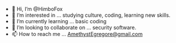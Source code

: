 - 👋 Hi, I’m @HimboFox
- 👀 I’m interested in ... studying culture, coding, learning new skills.
- 🌱 I’m currently learning ... basic coding
- 💞️ I’m looking to collaborate on ... security software.
- 📫 How to reach me ... AmethystEgregore@gmail.com

<!---
HimboFox/HimboFox is a ✨ special ✨ repository because its `README.md` (this file) appears on your GitHub profile.
You can click the Preview link to take a look at your changes.
--->
